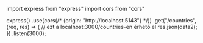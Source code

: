  <!-- import filesystem from "fs"
 import http from "http" -->
 import express from "express"
 import cors from "cors" 
  
  express()
  .use(cors(/* {origin: "http://localhost:5143"} */))
  .get("/countries", (req, res) => { // ezt a localhost:3000/countries-en érhető el
      res.json(data2);
    })
    .listen(3000);